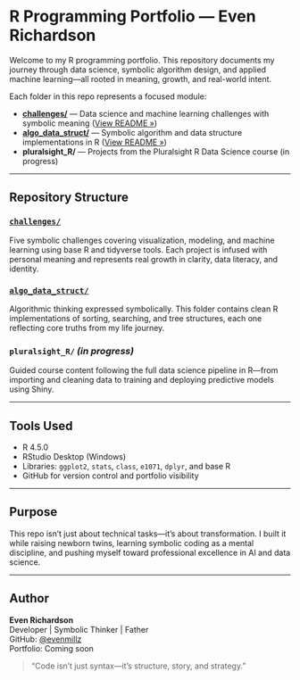 # R Programming Portfolio — Even Richardson

Welcome to my R programming portfolio. This repository documents my journey through data science, symbolic algorithm design, and applied machine learning—all rooted in meaning, growth, and real-world intent.

Each folder in this repo represents a focused module:
- [**challenges/**](https://github.com/evenmillz/r-challenges/tree/main/challenges) — Data science and machine learning challenges with symbolic meaning ([View README »](https://github.com/evenmillz/r-challenges/blob/main/challenges/README.md))
- [**algo_data_struct/**](https://github.com/evenmillz/r-challenges/tree/main/algo_data_struct) — Symbolic algorithm and data structure implementations in R ([View README »](https://github.com/evenmillz/r-challenges/blob/main/algo_data_struct/README.md))
- **pluralsight_R/** — Projects from the Pluralsight R Data Science course (in progress)

---

## Repository Structure

### [`challenges/`](https://github.com/evenmillz/r-challenges/tree/main/challenges)  
Five symbolic challenges covering visualization, modeling, and machine learning using base R and tidyverse tools. Each project is infused with personal meaning and represents real growth in clarity, data literacy, and identity.

### [`algo_data_struct/`](https://github.com/evenmillz/r-challenges/tree/main/algo_data_struct)  
Algorithmic thinking expressed symbolically. This folder contains clean R implementations of sorting, searching, and tree structures, each one reflecting core truths from my life journey.

### `pluralsight_R/` *(in progress)*  
Guided course content following the full data science pipeline in R—from importing and cleaning data to training and deploying predictive models using Shiny.

---

## Tools Used

- R 4.5.0
- RStudio Desktop (Windows)
- Libraries: `ggplot2`, `stats`, `class`, `e1071`, `dplyr`, and base R
- GitHub for version control and portfolio visibility

---

## Purpose

This repo isn’t just about technical tasks—it’s about transformation. I built it while raising newborn twins, learning symbolic coding as a mental discipline, and pushing myself toward professional excellence in AI and data science.

---

## Author

**Even Richardson**  
Developer | Symbolic Thinker | Father  
GitHub: [@evenmillz](https://github.com/evenmillz)  
Portfolio: Coming soon

> “Code isn’t just syntax—it’s structure, story, and strategy.”
